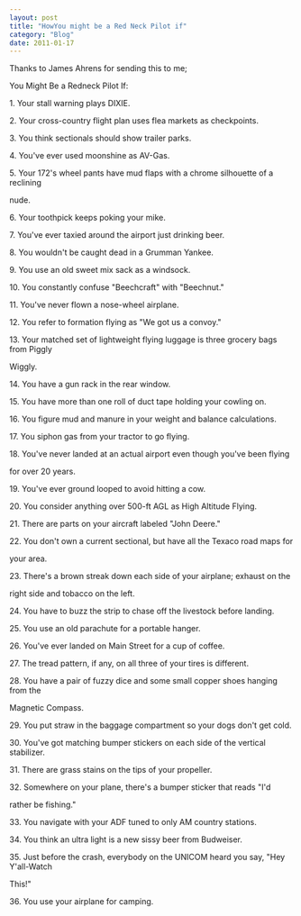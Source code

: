 ```yaml
---
layout: post
title: "HowYou might be a Red Neck Pilot if"
category: "Blog"
date: 2011-01-17
---
```



Thanks to James Ahrens for sending this to me;

You Might Be a Redneck Pilot If: 

1\. Your stall warning plays DIXIE. 

2\. Your cross-country flight plan uses flea markets as checkpoints. 

3\. You think sectionals should show trailer parks. 

4\. You've ever used moonshine as AV-Gas. 

5\. Your 172's wheel pants have mud flaps with a chrome silhouette of a reclining

nude. 

6\. Your toothpick keeps poking your mike. 

7\. You've ever taxied around the airport just drinking beer. 

8\. You wouldn't be caught dead in a Grumman Yankee. 

9\. You use an old sweet mix sack as a windsock. 

10\. You constantly confuse "Beechcraft" with "Beechnut." 

11\. You've never flown a nose-wheel airplane. 

12\. You refer to formation flying as "We got us a convoy." 

13\. Your matched set of lightweight flying luggage is three grocery bags from Piggly

Wiggly. 

14\. You have a gun rack in the rear window. 

15\. You have more than one roll of duct tape holding your cowling on. 

16\. You figure mud and manure in your weight and balance calculations. 

17\. You siphon gas from your tractor to go flying. 

18\. You've never landed at an actual airport even though you've been flying

for over 20 years. 

19\. You've ever ground looped to avoid hitting a cow. 

20\. You consider anything over 500-ft AGL as High Altitude Flying. 

21\. There are parts on your aircraft labeled "John Deere." 

22\. You don't own a current sectional, but have all the Texaco road maps for

your area. 

23\. There's a brown streak down each side of your airplane; exhaust on the 

right side and tobacco on the left. 

24\. You have to buzz the strip to chase off the livestock before landing. 

25\. You use an old parachute for a portable hanger. 

26\. You've ever landed on Main Street for a cup of coffee. 

27\. The tread pattern, if any, on all three of your tires is different. 

28\. You have a pair of fuzzy dice and some small copper shoes hanging from the 

Magnetic Compass. 

29\. You put straw in the baggage compartment so your dogs don't get cold. 

30\. You've got matching bumper stickers on each side of the vertical stabilizer.

31\. There are grass stains on the tips of your propeller. 

32\. Somewhere on your plane, there's a bumper sticker that reads "I'd

rather be fishing." 

33\. You navigate with your ADF tuned to only AM country stations. 

34\. You think an ultra light is a new sissy beer from Budweiser. 

35\. Just before the crash, everybody on the UNICOM heard you say, "Hey Y'all-Watch

This!" 

36\. You use your airplane for camping.